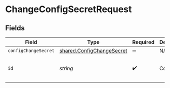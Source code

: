 # ChangeConfigSecretRequest


## Fields

| Field                                                                         | Type                                                                          | Required                                                                      | Description                                                                   | Example                                                                       |
| ----------------------------------------------------------------------------- | ----------------------------------------------------------------------------- | ----------------------------------------------------------------------------- | ----------------------------------------------------------------------------- | ----------------------------------------------------------------------------- |
| `configChangeSecret`                                                          | [shared.ConfigChangeSecret](../../../sdk/models/shared/configchangesecret.md) | :heavy_minus_sign:                                                            | N/A                                                                           |                                                                               |
| `id`                                                                          | *string*                                                                      | :heavy_check_mark:                                                            | Config ID                                                                     | 4997257d-dfb6-445b-929c-cbe2ab182818                                          |